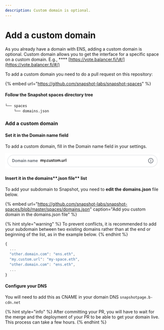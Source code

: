 ```yaml
---
description: Custom domain is optional.
---
```


# Add a custom domain

As you already have a domain with ENS, adding a custom domain is optional. Custom domain allows you to get the interface for a specific space on a custom domain. E.g., **** [https://vote.balancer.fi/\#/](https://vote.balancer.fi/#/)

To add a custom domain you need to do a pull request on this repository:

{% embed url="https://github.com/snapshot-labs/snapshot-spaces" %}

#### Follow the Snapshot spaces directory tree

```bash
└── spaces
    └── domains.json
```

### Add a custom domain

#### Set it in the Domain name field

To add a custom domain, fill in the Domain name field in your settings.

![Domain name field in Snapshot settings.](../.gitbook/assets/capture-de-cran-2020-12-30-a-09.34.49.png)

#### Insert it in the domains**.json file** list

To add your subdomain to Snapshot, you need to **edit the** **domains.json** file below.

{% embed url="https://github.com/snapshot-labs/snapshot-spaces/blob/master/spaces/domains.json" caption="Add you custom domain in the domains.json file" %}

{% hint style="warning" %}
To prevent conflicts, it is recommended to add your subdomain between two existing domains rather than at the end or beginning of the list, as in the example below.
{% endhint %}

```javascript
{
  ...
  "other.domain.com": "ens.eth",
  "my.custom.url": "my-space.eth",
  "other.domain.com": "ens.eth",
  ...
}
```

#### Configure your DNS 

You will need to add this as CNAME in your domain DNS `snapshotpage.b-cdn.net`

{% hint style="info" %}
After committing your PR, you will have to wait for the merge and the deployment of your PR to be able to get your domain live. This process can take a few hours.
{% endhint %}

